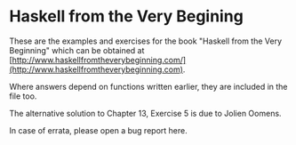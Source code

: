 Haskell from the Very Begining
==============================

These are the examples and exercises for the book "Haskell from the Very
Beginning" which can be obtained at
[http://www.haskellfromtheverybeginning.com/](http://www.haskellfromtheverybeginning.com).

Where answers depend on functions written earlier, they are included in the
file too.

The alternative solution to Chapter 13, Exercise 5 is due to Jolien Oomens.

In case of errata, please open a bug report here.

